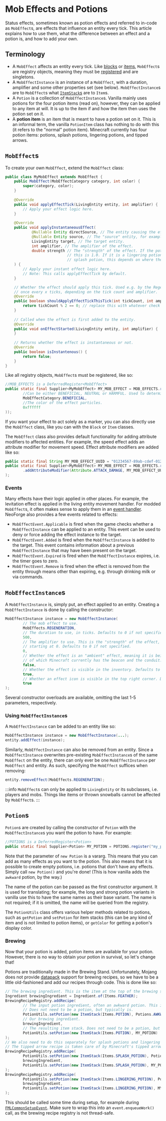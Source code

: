 # Mob Effects and Potions

Status effects, sometimes known as potion effects and referred to in-code as `MobEffect`s, are effects that influence an entity every tick. This article explains how to use them, what the difference between an effect and a potion is, and how to add your own.

## Terminology

- A `MobEffect` affects an entity every tick. Like [blocks][block] or [items][item], `MobEffect`s are registry objects, meaning they must be [registered][registration] and are singletons.
- A `MobEffectInstance` is an instance of a `MobEffect`, with a duration, amplifier and some other properties set (see below). `MobEffectInstance`s are to `MobEffect`s what [`ItemStack`s][itemstack] are to `Item`s.
- A `Potion` is a collection of `MobEffectInstance`s. Vanilla mainly uses potions for the four potion items (read on), however, they can be applied to any item at will. It is up to the item if and how the item then uses the potion set on it.
- A **potion item** is an item that is meant to have a potion set on it. This is an informal term, the vanilla `PotionItem` class has nothing to do with this (it refers to the "normal" potion item). Minecraft currently has four potion items: potions, splash potions, lingering potions, and tipped arrows.

## `MobEffect`s

To create your own `MobEffect`, extend the `MobEffect` class:

```java
public class MyMobEffect extends MobEffect {
    public MobEffect(MobEffectCategory category, int color) {
        super(category, color);
    }
    
    @Override
    public void applyEffectTick(LivingEntity entity, int amplifier) {
        // Apply your effect logic here.
    }
    
    @Override
    public void applyInstantaneousEffect(
            @Nullable Entity directSource, // The entity causing the effect, for example a splash potion.
            @Nullable Entity source, // The "source" entity, for example the player that threw the splash potion.
            LivingEntity target, // The target entity.
            int amplifier, // The amplifier of the effect.
            double strength // The "strength" of the effect. If the potion is applied through drinking,
                            // this is 1.0. If it is a lingering potion, this is 0.5. If it is a
                            // splash potion, this depends on where the splash potion lands.
    ) {
        // Apply your instant effect logic here.
        // Note: This calls applyEffectTick by default.
    }

    // Whether the effect should apply this tick. Used e.g. by the Regeneration effect that only applies
    // once every x ticks, depending on the tick count and amplifier.
    @Override
    public boolean shouldApplyEffectTickThisTick(int tickCount, int amplifier) {
        return tickCount % 2 == 0; // replace this with whatever check you want
    }
    
    // Called when the effect is first added to the entity.
    @Override
    public void onEffectStarted(LivingEntity entity, int amplifier) {
    }
    
    // Returns whether the effect is instantaneous or not.
    @Override
    public boolean isInstantenous() {
        return false;
    }
}
```

Like all registry objects, `MobEffect`s must be registered, like so:

```java
//MOB_EFFECTS is a DeferredRegister<MobEffect>
public static final Supplier<MyMobEffect> MY_MOB_EFFECT = MOB_EFFECTS.register("my_mob_effect", () -> new MyMobEffect(
        //Can be either BENEFICIAL, NEUTRAL or HARMFUL. Used to determine the potion tooltip color of this effect.
        MobEffectCategory.BENEFICIAL,
        //The color of the effect particles.
        0xffffff
));
```

If you want your effect to act solely as a marker, you can also directly use the `MobEffect` class, like you can with the `Block` or `Item` classes.

The `MobEffect` class also provides default functionality for adding attribute modifiers to affected entities. For example, the speed effect adds an attribute modifier for movement speed. Effect attribute modifiers are added like so:

```java
public static final String MY_MOB_EFFECT_UUID = "01234567-89ab-cdef-0123-456789abcdef";
public static final Supplier<MyMobEffect> MY_MOB_EFFECT = MOB_EFFECTS.register("my_mob_effect", () -> new MyMobEffect(...)
        .addAttributeModifier(Attribute.ATTACK_DAMAGE, MY_MOB_EFFECT_UUID, 2.0, AttributeModifier.Operation.ADD)
);
```

### Events

Many effects have their logic applied in other places. For example, the levitation effect is applied in the living entity movement handler. For modded `MobEffect`s, it often makes sense to apply them in an [event handler][events]. NeoForge also provides a few events related to effects:

- `MobEffectEvent.Applicable` is fired when the game checks whether a `MobEffectInstance` can be applied to an entity. This event can be used to deny or force adding the effect instance to the target.
- `MobEffectEvent.Added` is fired when the `MobEffectInstance` is added to the target. This event contains information about a previous `MobEffectInstance` that may have been present on the target.
- `MobEffectEvent.Expired` is fired when the `MobEffectInstance` expires, i.e. the timer goes to zero.
- `MobEffectEvent.Remove` is fired when the effect is removed from the entity through means other than expiring, e.g. through drinking milk or via commands.

## `MobEffectInstance`s

A `MobEffectInstance` is, simply put, an effect applied to an entity. Creating a `MobEffectInstance` is done by calling the constructor:

```java
MobEffectInstance instance = new MobEffectInstance(
        // The mob effect to use.
        MobEffects.REGENERATION,
        // The duration to use, in ticks. Defaults to 0 if not specified.
        500,
        // The amplifier to use. This is the "strength" of the effect, i.e. Strength I, Strength II, etc;
        // starting at 0. Defaults to 0 if not specified.
        0,
        // Whether the effect is an "ambient" effect, meaning it is being applied by an ambient source,
        // of which Minecraft currently has the beacon and the conduit. Defaults to false if not specified.
        false,
        // Whether the effect is visible in the inventory. Defaults to true if not specified.
        true,
        // Whether an effect icon is visible in the top right corner. Defaults to true if not specified.
        true
);
```

Several constructor overloads are available, omitting the last 1-5 parameters, respectively.

### Using `MobEffectInstance`s

A `MobEffectInstance` can be added to an entity like so:

```java
MobEffectInstance instance = new MobEffectInstance(...);
entity.addEffect(instance);
```

Similarly, `MobEffectInstance` can also be removed from an entity. Since a `MobEffectInstance` overwrites pre-existing `MobEffectInstance`s of the same `MobEffect` on the entity, there can only ever be one `MobEffectInstance` per `MobEffect` and entity. As such, specifying the `MobEffect` suffices when removing:

```java
entity.removeEffect(MobEffects.REGENERATION);
```

:::info
`MobEffect`s can only be applied to `LivingEntity` or its subclasses, i.e. players and mobs. Things like items or thrown snowballs cannot be affected by `MobEffect`s.
:::

## `Potion`s

`Potion`s are created by calling the constructor of `Potion` with the `MobEffectInstance`s you want the potion to have. For example:

```java
//POTIONS is a DeferredRegister<Potion>
public static final Supplier<Potion> MY_POTION = POTIONS.register("my_potion", () -> new Potion(new MobEffectInstance(MY_MOB_EFFECT.get(), 3600)));
```

Note that the parameter of `new Potion` is a vararg. This means that you can add as many effects as you want to the potion. This also means that it is possible to create empty potions, i.e. potions that don't have any effects. Simply call `new Potion()` and you're done! (This is how vanilla adds the `awkward` potion, by the way.)

The name of the potion can be passed as the first constructor argument. It is used for translating; for example, the long and strong potion variants in vanilla use this to have the same names as their base variant. The name is not required; if it is omitted, the name will be queried from the registry.

The `PotionUtils` class offers various helper methods related to potions, such as `getPotion` and `setPotion` for item stacks (this can be any kind of item and is not limited to potion items), or `getColor` for getting a potion's display color.

### Brewing

Now that your potion is added, potion items are available for your potion. However, there is no way to obtain your potion in survival, so let's change that!

Potions are traditionally made in the Brewing Stand. Unfortunately, Mojang does not provide [datapack][datapack] support for brewing recipes, so we have to be a little old-fashioned and add our recipes through code. This is done like so:

```java
// The brewing ingredient. This is the item at the top of the brewing stand.
Ingredient brewingIngredient = Ingredient.of(Items.FEATHER);
BrewingRecipeRegistry.addRecipe(
        // The input potion ingredient, often an awkward potion. This is the item at the bottom of the brewing stand.
        // Does not need to be a potion, but typically is.
        PotionUtils.setPotion(new ItemStack(Items.POTION), Potions.AWKWARD),
        // Our brewing ingredient.
        brewingIngredient,
        // The resulting item stack. Does not need to be a potion, but typically is.
        PotionUtils.setPotion(new ItemStack(Items.POTION), MY_POTION)
);
// We also need to do this separately for splash potions and lingering potions.
// The tipped arrow recipe is taken care of by Minecraft's tipped arrow special crafting handler.
BrewingRecipeRegistry.addRecipe(
        PotionUtils.setPotion(new ItemStack(Items.SPLASH_POTION), Potions.AWKWARD),
        brewingIngredient,
        PotionUtils.setPotion(new ItemStack(Items.SPLASH_POTION), MY_POTION)
);
BrewingRecipeRegistry.addRecipe(
        PotionUtils.setPotion(new ItemStack(Items.LINGERING_POTION), Potions.AWKWARD),
        brewingIngredient,
        PotionUtils.setPotion(new ItemStack(Items.LINGERING_POTION), MY_POTION)
);
```

This should be called some time during setup, for example during [`FMLCommonSetupEvent`][commonsetup]. Make sure to wrap this into an `event.enqueueWork()` call, as the brewing recipe registry is not thread-safe.

[block]: ../blocks/index.md
[commonsetup]: ../concepts/events.md#mod-event-bus
[datapack]: ../resources/server/index.md
[events]: ../concepts/events.md
[item]: index.md
[itemstack]: index.md#itemstacks
[registration]: ../concepts/registries.md
